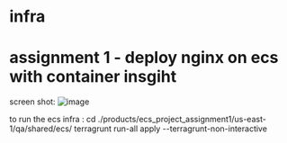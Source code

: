 # infra
# assignment 1 - deploy nginx on ecs with container insgiht 
screen shot:
![image](https://github.com/user-attachments/assets/a946a611-831f-49ec-9f76-fa964ca96d2c)

to run the ecs infra :
  cd ./products/ecs_project_assignment1/us-east-1/qa/shared/ecs/
  terragrunt run-all apply --terragrunt-non-interactive
